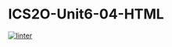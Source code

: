 # ICS2O-Unit6-04-HTML
[![linter](https://github.com/GustavoRojasFlores/ICS2O-Unit6-04-HTML/workflows/linter/badge.svg)](https://github.com/marketplace/actions/super-linter)
